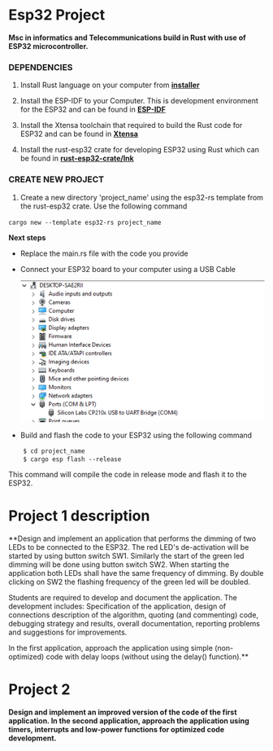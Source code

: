 # Esp32 Project

**Msc in informatics and Telecommunications build in Rust with use of ESP32 microcontroller.**

### DEPENDENCIES

1. Install Rust language on your computer from **[installer](https://www.rust-lang.org/learn/get-started)**

2. Install the ESP-IDF to your Computer. This is development environment for the ESP32 and can be found in **[ESP-IDF](https://docs.espressif.com/projects/esp-idf/en/latest/esp32/get-started/index.html)**

3. Install the Xtensa toolchain that required to build the Rust code for ESP32 and can be found in **[Xtensa](https://docs.espressif.com/projects/esp-idf/en/latest/esp32/get-started/linux-setup.html#install-the-xtensa-toolchain)**

4. Install the rust-esp32 crate for developing ESP32 using Rust which can be found in **[rust-esp32-crate/lnk](https://github.com/thejpster/rust-esp32)**


### CREATE NEW PROJECT

1. Create a new  directory 'project_name' using the esp32-rs template from the rust-esp32 crate. Use the following command

`cargo new --template esp32-rs project_name`

**Next steps**

* Replace the main.rs file with the code you provide
* Connect your ESP32 board to your computer using a USB Cable
    
    ![fig_win_11_esp](./src/Readme/device_manager_windows_11.png)

* Build and flash the code to your ESP32 using the following command

```
    $ cd project_name
    $ cargo esp flash --release
```

This command will compile the code in release mode and flash it to the ESP32.


# Project 1 description

**Design and implement an application that performs the dimming of two LEDs to be connected to the ESP32. The red LED's de-activation will be started by using button switch SW1. Similarly the start of the green led dimming will be done using button switch SW2. When starting the application both LEDs shall have the same frequency of dimming. By double clicking on SW2 the flashing frequency of the green led will be doubled. 

Students are required to develop and document the application. The development includes: Specification of the application, design of connections description of the algorithm, quoting (and commenting) code, debugging strategy and results, overall documentation, reporting problems and suggestions for improvements. 

In the first application, approach the application using simple (non-optimized) code with delay loops (without using the delay() function).**

# Project 2

**Design and implement an improved version of the code of the first application. In the second application, approach the application using timers, interrupts and low-power functions for optimized code development.**



